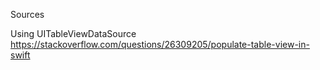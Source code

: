 Sources

Using UITableViewDataSource https://stackoverflow.com/questions/26309205/populate-table-view-in-swift
